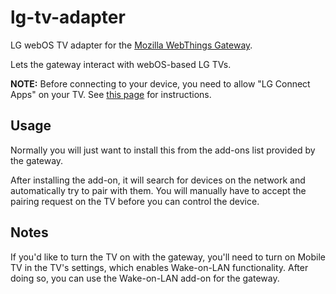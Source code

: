 # lg-tv-adapter

LG webOS TV adapter for the [Mozilla WebThings Gateway](https://iot.mozilla.org).

Lets the gateway interact with webOS-based LG TVs.

**NOTE:** Before connecting to your device, you need to allow "LG Connect Apps" on your TV. See [this page](http://www.lg.com/uk/support/product-help/CT00008334-1437131798537-others) for instructions.

## Usage

Normally you will just want to install this from the add-ons list provided by the gateway.

After installing the add-on, it will search for devices on the network and automatically try to pair with them. You will manually have to accept the pairing request on the TV before you can control the device.

## Notes

If you'd like to turn the TV on with the gateway, you'll need to turn on Mobile TV in the TV's settings, which enables Wake-on-LAN functionality. After doing so, you can use the Wake-on-LAN add-on for the gateway.
